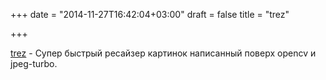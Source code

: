 +++
date = "2014-11-27T16:42:04+03:00"
draft = false
title = "trez"

+++

<p><a href="https://github.com/DAddYE/trez">trez</a>&nbsp;- Супер быстрый ресайзер картинок написанный поверх&nbsp;opencv и jpeg-turbo.</p>

